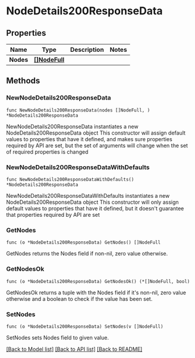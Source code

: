 # NodeDetails200ResponseData

## Properties

Name | Type | Description | Notes
------------ | ------------- | ------------- | -------------
**Nodes** | [**[]NodeFull**](NodeFull.md) |  | 

## Methods

### NewNodeDetails200ResponseData

`func NewNodeDetails200ResponseData(nodes []NodeFull, ) *NodeDetails200ResponseData`

NewNodeDetails200ResponseData instantiates a new NodeDetails200ResponseData object
This constructor will assign default values to properties that have it defined,
and makes sure properties required by API are set, but the set of arguments
will change when the set of required properties is changed

### NewNodeDetails200ResponseDataWithDefaults

`func NewNodeDetails200ResponseDataWithDefaults() *NodeDetails200ResponseData`

NewNodeDetails200ResponseDataWithDefaults instantiates a new NodeDetails200ResponseData object
This constructor will only assign default values to properties that have it defined,
but it doesn't guarantee that properties required by API are set

### GetNodes

`func (o *NodeDetails200ResponseData) GetNodes() []NodeFull`

GetNodes returns the Nodes field if non-nil, zero value otherwise.

### GetNodesOk

`func (o *NodeDetails200ResponseData) GetNodesOk() (*[]NodeFull, bool)`

GetNodesOk returns a tuple with the Nodes field if it's non-nil, zero value otherwise
and a boolean to check if the value has been set.

### SetNodes

`func (o *NodeDetails200ResponseData) SetNodes(v []NodeFull)`

SetNodes sets Nodes field to given value.



[[Back to Model list]](../README.md#documentation-for-models) [[Back to API list]](../README.md#documentation-for-api-endpoints) [[Back to README]](../README.md)


